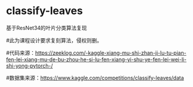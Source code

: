 # classify-leaves
基于ResNet34的叶片分类算法复现 

#此为课程设计要求复刻算法，侵权则删。

#代码来源：https://zeeklog.com/-kaggle-xiang-mu-shi-zhan-ji-lu-tu-pian-fen-lei-xiang-mu-de-bu-zhou-he-si-lu-fen-xiang-yi-shu-ye-fen-lei-wei-li-shi-yong-pytorch-/

#数据集来源：https://www.kaggle.com/competitions/classify-leaves/data
